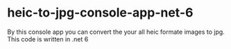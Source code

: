# heic-to-jpg-console-app-net-6
By this console app you can convert the your all heic formate images to jpg. 
This code is written in .net 6
